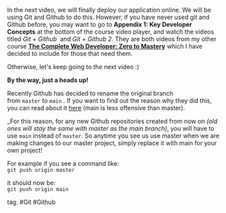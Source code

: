 In the next video, we will finally deploy our application online. We will be using Git and Github to do this. However, if you have never used git and Github before, you may want to go to **Appendix 1: Key Developer Concepts** at the bottom of the course video player, and watch the videos titled _Git + Github_  and _Git + Github 2_. They are both videos from my other course [**The Complete Web Developer: Zero to Mastery**](https://www.udemy.com/course/the-complete-web-developer-zero-to-mastery/?referralCode=FFF295AECF3594CE440E) which I have decided to include for those that need them.  
  
Otherwise, let's keep going to the next video :)  

**By the way, just a heads up!**
  
Recently Github has decided to rename the original branch from `master` to `main` . If you want to find out the reason why they did this, you can read about it [here](https://github.com/github/renaming) (main is less offensive than master).  
  
_For this reason, for any new Github repositories created from now on _(old ones will stay the same with master as the main branch)_, you will have to use `main` instead of `master`. So anytime you see us use master when we are making changes to our master project, simply replace it with main for your own project!  
  
For example if you see a command like:  
`git push origin master`  
  
it should now be:  
`git push origin main`

tag: #Git #Github 